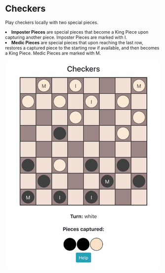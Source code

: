 # Checkers

Play checkers locally with two special pieces.

<li><b>Imposter Pieces</b> are special pieces that become a King Piece upon capturing another piece. Imposter Pieces are marked with I.</li>
<li><b>Medic Pieces</b> are special pieces that upon reaching the last row, restores a captured piece to the starting row if available, and then becomes a King Piece. Medic Pieces are marked with M.</li>

![img](public/sample.jpg)